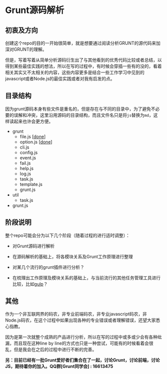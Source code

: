 # Grunt源码解析

## 初衷及方向

创建这个repo的目的一开始很简单，就是想要通过阅读分析GRUNT的源代码来加深对GRUNT的理解。

但是，写着写着从简单分析源码衍生出了与其他看到的优秀代码比较或者总结，以得到某些最佳实践的想法，所以在写的过程中，有时候会穿插一些有的没的，看着相关其实又不太相关的内容，这些内容更多是结合一些工作学习中见到的javascript或者Node.js的最佳实践或者对我有启发的点。

## 目录结构

因为grunt源码本身有些文件是重名的，但是存在与不同的目录中，为了避免不必要的误解和冲突，这里沿用源码的目录结构，而且文件名只是将`js`替换为`md`，这样读起来也许会更方便。

* grunt
    *   file.js [[done](https://github.com/qivhou/deep-into-grunt/blob/master/grunt/file.md)]
    *   option.js [[done](https://github.com/qivhou/deep-into-grunt/blob/master/grunt/option.md)]
    *   cli.js
    *   config.js
    *   event.js
    *   fail.js
    *   help.js
    *   log.js 
    *   task.js
    *   template.js
    *   grunt.js
*   util
    *   task.js
*    grunt.js


## 阶段说明

整个repo可能会分为以下几个阶段（随着过程的进行适时调整）：

+ 对Grunt源码进行解析

+ 在源码解析的基础上，将各模块关系及Grunt工作原理进行整理

+ 对某几个流行的grunt插件进行分析？

+ 在梳理出工作原理及模块关系的基础上，与当前流行的其他任务管理工具进行比较，比如[gulp](http://gulpjs.com)？


## 其他

作为一个非互联网界的码农，非专业前端码农，非专业javascript码农，非Node.js码农，在这个过程中如果出现各种的专业错误或者理解错误，还望大家悉心指教。

因为是第一次就整个成熟的产品进行分析，所以在写的过程中或多或少会有各种纰漏，而且现在这种line by line的方式也只是一种尝试，可能有的时候看着会很乱，但是我会在之后的过程中进行不断的完善。

__另：目前已经有一批Grunt爱好者们集合在了一起，讨论Grunt，讨论前端，讨论JS，期待着你的加入。QQ群[Grunt同学会] : 16613475__

